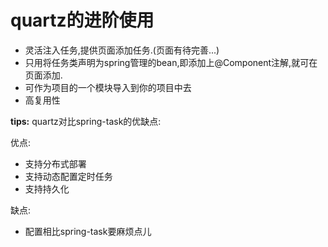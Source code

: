 # quartz的进阶使用


* 灵活注入任务,提供页面添加任务.(页面有待完善...)
* 只用将任务类声明为spring管理的bean,即添加上@Component注解,就可在页面添加.
* 可作为项目的一个模块导入到你的项目中去
* 高复用性


**tips:**
quartz对比spring-task的优缺点:

优点:
* 支持分布式部署
* 支持动态配置定时任务
* 支持持久化

缺点:
* 配置相比spring-task要麻烦点儿

